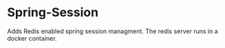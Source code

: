 # Spring-Session
Adds Redis enabled spring session managment.
The redis server runs in a docker container.
